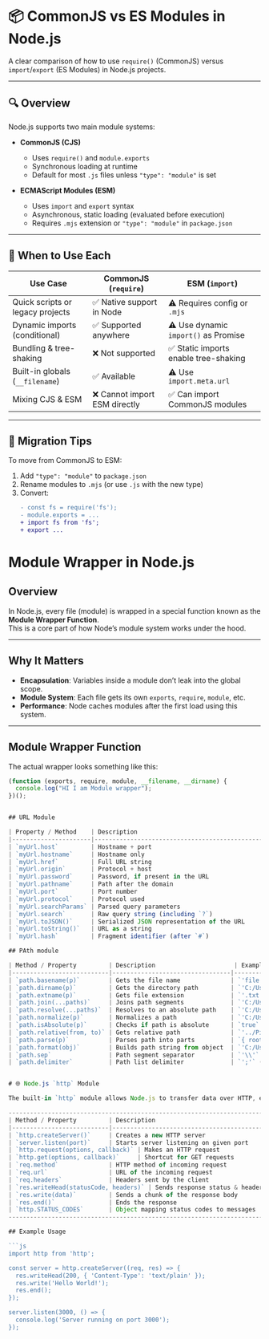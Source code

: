 # 📦 CommonJS vs ES Modules in Node.js

A clear comparison of how to use `require()` (CommonJS) versus `import`/`export` (ES Modules) in Node.js projects.

---

## 🔍 Overview

Node.js supports two main module systems:

- **CommonJS (CJS)**  
  - Uses `require()` and `module.exports`  
  - Synchronous loading at runtime  
  - Default for most `.js` files unless `"type": "module"` is set

- **ECMAScript Modules (ESM)**  
  - Uses `import` and `export` syntax  
  - Asynchronous, static loading (evaluated before execution)  
  - Requires `.mjs` extension or `"type": "module"` in `package.json`

---

## 🔧 When to Use Each

| Use Case                           | CommonJS (`require`)             | ESM (`import`)                          |
|------------------------------------|----------------------------------|-----------------------------------------|
| Quick scripts or legacy projects   | ✅ Native support in Node         | ⚠️ Requires config or `.mjs`            |
| Dynamic imports (conditional)      | ✅ Supported anywhere            | ⚠️ Use dynamic `import()` as Promise    |
| Bundling & tree-shaking            | ❌ Not supported                 | ✅ Static imports enable tree-shaking   |
| Built-in globals (`__filename`)    | ✅ Available                     | ⚠️ Use `import.meta.url`                |
| Mixing CJS & ESM                   | ❌ Cannot import ESM directly    | ✅ Can import CommonJS modules          |

---

## 🧭 Migration Tips

To move from CommonJS to ESM:

1. Add `"type": "module"` to `package.json`  
2. Rename modules to `.mjs` (or use `.js` with the new type)  
3. Convert:
   ```diff
   - const fs = require('fs');
   - module.exports = ...
   + import fs from 'fs';
   + export ...

# Module Wrapper in Node.js

## Overview

In Node.js, every file (module) is wrapped in a special function known as the **Module Wrapper Function**.  
This is a core part of how Node’s module system works under the hood.

---

## Why It Matters

- **Encapsulation**: Variables inside a module don’t leak into the global scope.
- **Module System**: Each file gets its own `exports`, `require`, `module`, etc.
- **Performance**: Node caches modules after the first load using this system.

---

## Module Wrapper Function

The actual wrapper looks something like this:

```js
(function (exports, require, module, __filename, __dirname) {
  console.log("HI I am Module wrapper");
})();


## URL Module

| Property / Method    | Description                                    | Example Output                                        |
|----------------------|------------------------------------------------|--------------------------------------------------------|
| `myUrl.host`         | Hostname + port                                | `example.com:8080`                                     |
| `myUrl.hostname`     | Hostname only                                  | `example.com`                                          |
| `myUrl.href`         | Full URL string                                | `https://example.com:8080/path?query=1#hash`           |
| `myUrl.origin`       | Protocol + host                                | `https://example.com:8080`                             |
| `myUrl.password`     | Password, if present in the URL                | `` (empty string)                                      |
| `myUrl.pathname`     | Path after the domain                          | `/path`                                                |
| `myUrl.port`         | Port number                                    | `8080`                                                 |
| `myUrl.protocol`     | Protocol used                                  | `https:`                                               |
| `myUrl.searchParams` | Parsed query parameters                        | `URLSearchParams { 'query' => '1' }`                   |
| `myUrl.search`       | Raw query string (including `?`)              | `?query=1`                                             |
| `myUrl.toJSON()`     | Serialized JSON representation of the URL      | `"https://example.com:8080/path?query=1#hash"`         |
| `myUrl.toString()`   | URL as a string                                | `https://example.com:8080/path?query=1#hash`           |
| `myUrl.hash`         | Fragment identifier (after `#`)               | `#hash`                                                |

## PAth module

| Method / Property         | Description                      | Example Output                                  |
|---------------------------|---------------------------------|------------------------------------------------|
| `path.basename(p)`        | Gets the file name              | `'file.txt'`                                   |
| `path.dirname(p)`         | Gets the directory path         | `'C:/Users/John'`                              |
| `path.extname(p)`         | Gets file extension             | `'.txt'`                                       |
| `path.join(...paths)`     | Joins path segments             | `'C:/Users/John/file.txt'`                     |
| `path.resolve(...paths)`  | Resolves to an absolute path    | `'C:/Users/John/file.txt'`                     |
| `path.normalize(p)`       | Normalizes a path               | `'C:/Users/John/file.txt'`                     |
| `path.isAbsolute(p)`      | Checks if path is absolute      | `true`                                         |
| `path.relative(from, to)` | Gets relative path              | `'../Pictures'`                                |
| `path.parse(p)`           | Parses path into parts          | `{ root: 'C:/', dir: 'C:/Users/John', base: 'file.txt', ext: '.txt', name: 'file' }` |
| `path.format(obj)`        | Builds path string from object  | `'C:/Users/John/file.txt'`                     |
| `path.sep`                | Path segment separator          | `'\\'` (Windows), `'/'` (POSIX)                |
| `path.delimiter`          | Path list delimiter             | `';'` (Windows), `':'` (POSIX)                 |


# 🌐 Node.js `http` Module

The built-in `http` module allows Node.js to transfer data over HTTP, enabling the creation of web servers and clients.

---------------------------------------------------------------------------------------------------------------------
| Method / Property         | Description                              | Example / Notes                             |
|---------------------------|------------------------------------------|---------------------------------------------|
| `http.createServer()`     | Creates a new HTTP server                | `(req, res) => { ... }`                     |
| `server.listen(port)`     | Starts server listening on given port    | `server.listen(3000)`                       |
| `http.request(options, callback)` | Makes an HTTP request            | Used for client requests                    |
| `http.get(options, callback)`     | Shortcut for GET requests        | Calls `http.request` with method GET        |
| `req.method`              | HTTP method of incoming request          | `'GET'`, `'POST'`, etc.                     |
| `req.url`                 | URL of the incoming request              | `'/path?query=1'`                           |
| `req.headers`             | Headers sent by the client               | `{ host: 'example.com', ... }`              |
| `res.writeHead(statusCode, headers)` | Sends response status & headers | `res.writeHead(200, { 'Content-Type': 'text/html' })` |
| `res.write(data)`         | Sends a chunk of the response body       | `res.write('Hello world!')`                 |
| `res.end()`               | Ends the response                        | `res.end()`                                 |
| `http.STATUS_CODES`       | Object mapping status codes to messages  | `http.STATUS_CODES[404] === 'Not Found'`    |
----------------------------------------------------------------------------------------------------------------------

## Example Usage

```js
import http from 'http';

const server = http.createServer((req, res) => {
  res.writeHead(200, { 'Content-Type': 'text/plain' });
  res.write('Hello World!');
  res.end();
});

server.listen(3000, () => {
  console.log('Server running on port 3000');
});


